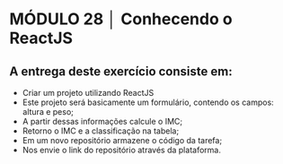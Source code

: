 # MÓDULO 28 │ Conhecendo o ReactJS

## A entrega deste exercício consiste em:

- Criar um projeto utilizando ReactJS
- Este projeto será basicamente um formulário, contendo os campos: altura e peso;
- A partir dessas informações calcule o IMC;
- Retorno o IMC e a classificação na tabela;
- Em um novo repositório armazene o código da tarefa;
- Nos envie o link do repositório através da plataforma.

